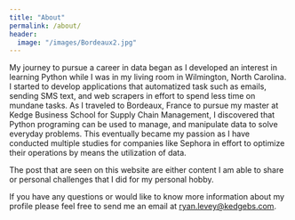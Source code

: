 ```yaml
---
title: "About"
permalink: /about/
header:
  image: "/images/Bordeaux2.jpg"
---
```


My journey to pursue a career in data began as I developed an interest in learning Python while I was in my living room in Wilmington, North Carolina. I started to develop applications that automatized task such as emails, sending SMS text, and web scrapers in effort to spend less time on mundane tasks. As I traveled to Bordeaux, France to pursue my master at Kedge Business School for Supply Chain Management, I discovered that Python programing can be used to manage, and manipulate data to solve everyday problems. This eventually became my passion as I have conducted multiple studies for companies like Sephora in effort to optimize their operations by means the utilization of data. 

The post that are seen on this website are either content I am able to share or personal challenges that I did for my personal hobby.

If you have any questions or would like to know more information about my profile please feel free to send me an email at ryan.levey@kedgebs.com.
